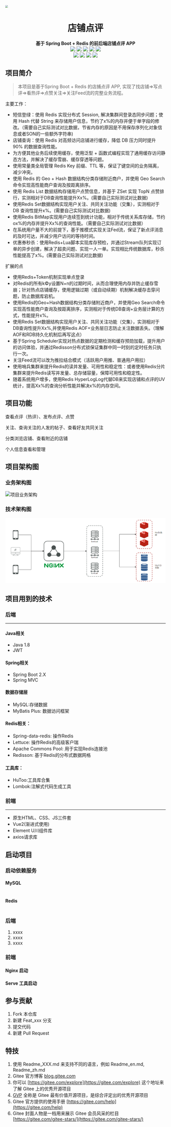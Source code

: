 <img src="logo.jpg" style="zoom:50%;" />

<div align="center">
<h1>店铺点评</h1>
</div>

<div align="center">
<b>基于 Spring Boot + Redis 的前后端店铺点评 APP</b>
</div>

<div align="center">
<img src="https://img.shields.io/badge/Java-1.8-orange"/>
<img src="https://img.shields.io/badge/SpringBoot-2.7.8-green"/>
<img src="https://img.shields.io/badge/MySQL-5.7.24-yellowgreen"/>
<img src="https://img.shields.io/badge/Java--JWT-4.2.1-yellow"/>
<img src="https://img.shields.io/badge/FastJson-1.2.79-lightgrey"/>
</div>

<div align="center">
<img src="https://img.shields.io/badge/-MyBatis%20Plus-red"/>
<img src="https://img.shields.io/badge/-RocketMQ-brightgreen"/>
<img src="https://img.shields.io/badge/-dysmsapi-lightgrey"/>
<img src="https://img.shields.io/badge/-Redis-blue"/>
</div>

## 项目简介
>  本项目是基于Spring Boot + Redis 的店捕点评 APP, 实现了找店铺=>写点评=>看热评=>点赞关注=>关注Feed流的完整业务流程。
>


主要工作：
- 短信登绿：使用 Redis 实现分布式 Session, 解决集群间登录态同步问题；使用 Hash 代替 String 来存储用户信息，节约了x%的内存并便于单字段的修改。（需要自己实际测试对比数据，节省内存的原因是不用保存序列化对象信息或者SON的一些额外字符串)
- 店铺查询：使用 Redis 对高频访问店铺进行缓存，降低 DB 压力同时提升 90% 的数据查询性能。
- 为方便其他业务后续使用缓存，使用泛型 + 函数式编程实现了通用缓存访问静态方法，并解决了缓存雪崩、缓存穿透等问题。
- 使用常量类全局管理 Redis Key 前缀、TTL 等，保证了键空间的业务隔离，减少冲突。
- 使用 Redis 的 Geo + Hash 数据结构分类存储附近商户，并使用 Geo Search 命令实现高性能商户查询及按距离排序。
- 使用 Redis List 数据结构存储用户点赞信息，并基于 ZSet 实现 TopN 点赞排行，实测相对于DB查询性能提升Xx%。(需要自己实际测试对比数据)
- 使用Redis Set数据结构实现用户关注、共同关注功能（交集），实测相对于 DB 查询性提升x%。(需要自己实际测试对比数据)
- 使用Redis BitMap实现用户连续签到统计功能，相对于传统关系库存储，节约ox%的内存并提升Xx%的查询性能。（需要自己实际测试对比数据）
- 在系统用户量不大的前提下，基于推模式实现关注Fed流，保证了新点评消息的及时可达，并减少用户访问的等待时间。 
- 优惠券秒杀：使用Redis+Lua脚本实现库存预检，并通过Stream队列实现订单的异步创建，解决了超卖问题、实现一人一单。实现相比传统数据库，秒杀性能提高了x%。(需要自己实际测试对比数据)

扩展的点
- 使用Redis+Token机制实现单点登录
- 对Redis的所有k©y设置N+n的过期时间，从而合理使用内存并防止缓存雪崩；针对热点店铺缓存，使用逻辑过期（或自动续期）机制解决缓存击穿问题，防止数据库宕机。
- 使用Redis的Geo+Hash数据结构分类存储附近商户，并使用Geo Search命令实现高性能商户查询及按距离排序，实测相对于传统DB查询+业务层计算的方式，性能提升x%。
- 使用Redis Set数据结构实现用户关注、共同关注功能（交集），实测相对于DB查询性提升Xx%,并使用Redis AOF+业务层日志防止关注数据丢失。（理解AOF和RDB持久化机制后再写这点）
- 基于Spring Scheduler实现对热点数据的定期检测和缓存预勋加载，提升用户的访问体验，并通过Redisson分布式锁保证集群中同一时刻的定时任务只执行一次。
- 关注Feed流可以改为推拉结合模式（活跃用户用推、普通用户用拉）
- 使用哨兵集群来提升Redis的读并发量、可用性和稳定性：或者使用Redis分片集群来提升Redis读写并发量、总存储容量，保障可用性和稳定性。
- 随着系统用户增多，使用Redis HyperLogLog代替DB来实现店铺和点评的UV统计，提高Xx%的查询分析性能并解决x%的内存空间。
## 项目功能
查看点评（热评）、发布点评、点赞

关注、查询关注的人发的帖子、查看好友共同关注

分类浏览店铺、查看附近的店铺

个人信息查看和管理
## 项目架构图

### 业务架构图

![项目业务架构](项目业务架构.png)

### 技术架构图

![img_1.png](img_1.png)

## 项目用到的技术
### 后端
***
#### Java相关
- Java 1.8
- JWT
#### Spring相关
- Spring Boot 2.X
- Spring MVC
#### 数据存储层
- MySQL:存储数据
- MyBatis Plus: 数据访问框架 
#### Redis相关：
- Spring-data-redis: 操作Redis
- Lettuce: 操作Redis的高级客户瑞
- Apache Commons Pool: 用于实现Redis连接池
- Redisson: 基于Redis的分布式数据网格
#### 工具库：
- HuToo:工具库合集
- Lombok:注解式代码生成工具
### 前端
***
- 原生HTML、CSS、JS三件套
- Vue2(渐进式使用)
- Element U川组件库
- axios请求库

## 启动项目
### 启动依赖服务
#### MySQL
```sql

```
#### Redis
```bash
```

### 后端
1. xxxx
2. xxxx
3. xxxx
### 前端
#### Nginx 启动
#### Serve 工具启动
## 参与贡献

1.  Fork 本仓库
2.  新建 Feat_xxx 分支
3.  提交代码
4.  新建 Pull Request


## 特技

1.  使用 Readme\_XXX.md 来支持不同的语言，例如 Readme\_en.md, Readme\_zh.md
2.  Gitee 官方博客 [blog.gitee.com](https://blog.gitee.com)
3.  你可以 [https://gitee.com/explore](https://gitee.com/explore) 这个地址来了解 Gitee 上的优秀开源项目
4.  [GVP](https://gitee.com/gvp) 全称是 Gitee 最有价值开源项目，是综合评定出的优秀开源项目
5.  Gitee 官方提供的使用手册 [https://gitee.com/help](https://gitee.com/help)
6.  Gitee 封面人物是一档用来展示 Gitee 会员风采的栏目 [https://gitee.com/gitee-stars/](https://gitee.com/gitee-stars/)
